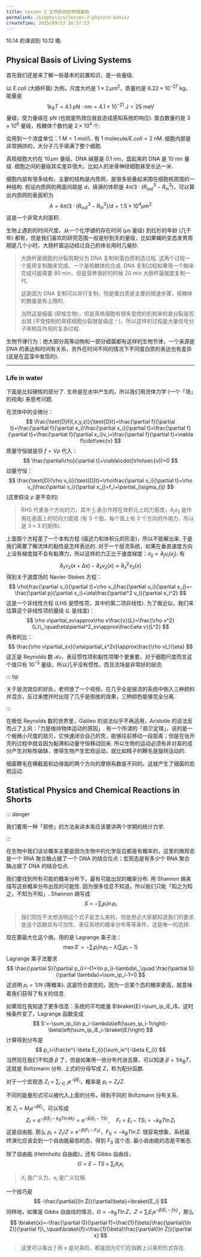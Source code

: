 ```yaml
---
title: Lesson 2 生物系统的物理基础
permalink: /biophysics/lesson-2-physics-basis/
createTime: 2025/09/23 20:57:13
---
```

10.14 的课调到 10.12 晚.

## Physical Basis of Living Systems

首先我们还是来了解一些基本的前置知识，是一些量级.

以 *E.coli* (大肠杆菌) 为例，尺度大约是 $1\times2\,\mu\text{m}^2$，质量约是 $6.22\times10^{-27}\text{ kg}$，能量是
$$
1k_BT=4.1\text{ pN}\cdot\text{nm}=4.1\times10^{-21}\text{ J}=25\text{ meV}
$$
量级，受力量级在 $\text{pN}$ (也就是热效应就会造成感知系统的响应). 蛋白数量约是 $3\times10^6$ 量级，核糖体个数约是 $2\times10^4$ 个.

会用到一个浓度单位：$1\text{ M}=1\text{ mol/L}$. 有 $1\text{ molecule}/E.coli = 2\text{ nM}$. 细胞内部是非常拥挤的，大分子几乎填满了整个细胞.

真核细胞大约在 $10\,\mu\text{m}$ 量级，DNA 碱基是 $0.1\text{ nm}$，盘起来的 DNA 是 $10\text{ nm}$ 量级. 细胞之间的量级其实差异很大，比如人的坐骨神经细胞甚至长达一米.

细胞内部有很多结构，主要的结构是内质网，是很多层叠起来围在细胞核周围的一种结构. 假设内质网的两面间距是 $d$，填满的体积是 $4\pi/3 \cdot(R^3_{\text{out}}-R^3_{\text{in}})$，可以算出内质网的表面积为
$$
A=4\pi/3 \cdot(R^3_{\text{out}}-R^3_{\text{in}})/d=1.5\times10^4\mu\text{m}^2
$$
这是一个非常大的面积.

生物上遇到的时间尺度，从一个化学键的存在时间 ($\mu\text{s}$ 量级) 到红杉的年龄 (几千年) 都有，但是我们喜欢的研究范围一般是秒到天的量级，比如果蝇的变态发育周期是几个小时、大肠杆菌运动经过自己的体长用时几毫秒.

> 大肠杆菌细胞的分裂周期分为 DNA 复制和蛋白质制造过程. 这两个过程一个是用复制酶来完成、一个是核糖体的合成. DNA 复制过程如果用一个酶来完成可能需要 $80\text{ min}$，但是营养很好的时候 $20\text{ min}$ 大肠杆菌就能复制一代.
>
> 这是因为 DNA 复制可以并行复制，但是蛋白质是主要的限速步骤，核糖体的数量是有上限的.
>
> 当然这是细菌 (原核生物)，但是真核细胞有很多受控的机制来检查分裂是否出错 (不受控制的真核细胞分裂就是癌症！)，所以这样的过程是大量信号分子来相互作用的复杂过程.

生物节律行为：绝大部分高等动物和一部分细菌都有这样的生物节律，一个来源是 DNA 的表达和时间有关系，另外在时间不同的情况下不同蛋白质的表达也有差异 (这是在蓝藻中发现的).

---

### Life in water

下面是比较硬核的部分了. 生命是在水中产生的，所以我们用流体力学 (一个「场」的视角) 来思考问题.

在流体中的全微分：
$$
\frac{\text{D}f(t,x,y,z)}{\text{D}t}=\frac{\partial f}{\partial t}+\frac{\partial f}{\partial x_i}\frac{\partial x_i}{\partial t}=\frac{\partial f}{\partial t}+\frac{\partial f}{\partial x_i}v_i=\frac{\partial f}{\partial t}+\nabla f\cdot\vec{v}
$$
质量守恒就是将 $f=V\rho$ 代入：
$$
\frac{\partial\rho}{\partial t}+\nabla\cdot(\rho\vec{v})=0
$$
动量守恒：
$$
\frac{\text{D}(\rho v_i)}{\text{D}t}=\rho\frac{\partial v_i}{\partial t}+\rho v_j\frac{\partial v_i}{\partial x_j}=f_i+\partial_j\sigma_{ij}
$$
(这里假设 $\rho$ 是不变的)

> RHS 代表各个方向的力，其中 $f_i$ 表示作用在体积元上的力密度，$\partial_j\sigma_{ij}$ 是作用在表面上的切向力密度 (有 3 个面，每个面上有 3 个方向的作用力，所以是 $3\times3$ 的矩阵).

上面那个方程差了一个本构方程 (描述力和体积元的形变)，所以不能解出来. 于是我们需要了解流体的黏性是怎样表达的. 对于一个层流系统，如果在垂直速度方向上没有梯度就不会有黏滞力，所以这样的力正比于速度梯度：$\sigma_{ij}\propto\partial_j u_i(x_j)$. 有
$$
\partial_xv_z(x+\Delta x)-\partial_xv_z(x)\approx\partial^2_xv_z(x)
$$
得到关于速度场的 Navier-Stokes 方程：
$$
\rho\frac{\partial v_i}{\partial t}+\rho v_j\frac{\partial v_i}{\partial x_j}=-\frac{\partial p}{\partial x_i}+\eta\frac{\partial^2 v_i}{\partial x_i^2}
$$
这是一个非线性方程 (LHS 是惯性项，其中的第二项非线性). 为了做近似，我们来估算这个非线性项的量级 ($L$ 是线度)：
$$
\rho v\partial_xv\approx\rho v\frac{v}{L}=\frac{\rho v^2}{L}\,,\quad\eta\partial^2_xv\approx\frac{\eta v}{L^2}
$$
两者的比：
$$
\frac{\rho v\partial_xv}{\eta\partial_x^2v}\approx\frac{\rho vL}{\eta}
$$
这正是 Reynolds 数 $\mathcal{Re}$，表征惯性项和黏性项哪个更重要，对于细胞尺度而言这个值只有 $10^{-5}$ 量级，所以几乎没有惯性，而且流场是非常好的层流.

::: tip

关于层流效应的好处，老师放了一个视频，在几乎全是层流的系统中倒入三种颜料并混合，反过来搅拌时出现了几乎是倒放的效果，三种颜色能够完全分离.

:::

在极低 Reynolds 数的世界里，Galileo 的说法似乎不再适用，Aristotle 的说法反而占了上风：「力是维持物体运动的原因」. 有一个所谓的「扇贝定理」，说的是一个极微小尺度的扇贝，它快速闭合自己的壳，能够往前移动一段距离；但是在张开壳的过程中就会因为黏滞和动量守恒移动回来. 所以生物的运动必须有非对易的成分产生对称性破缺，使得生物产生宏观运动，就比如精子的鞭毛是旋转运动的.

细菌鞭毛在横截面和边缘面的两个方向的摩擦系数是不同的，这就产生了细菌的宏观运动.

## Statistical Physics and Chemical Reactions in Shorts

::: danger

我们要用一种「邪修」的方法来讲本来应该要讲两个学期的统计力学.

:::

在生物中我们谈论概率主要是因为生物中的化学反应都是有概率的，这里的微观态是一个 RNA 聚合酶占据了一个 DNA 的结合位点；宏观态是有多少个 RNA 聚合酶占据了 DNA 的结合位点.

我们要找到所有可能的概率分布下，最有可能出现的概率分布. 用 Shannon 熵来描写这些概率分布出现的可能性. 因为很多信息不知道，所以我们只能「知之为知之，不知为不知」. Shannon 熵写成
$$
S=-\sum_ip_i\ln p_i
$$

> 我们现在不太想说明这个式子是怎么来的，但是想必大家都知道我们的要求是这个函数具有可加性、表征系统的概率分布等等条件，这是唯一的选择.

现在要最大化这个熵，用的是 Lagrange 乘子法：
$$
\max S'=-\sum_ip_i\ln p_i-\lambda\left(\sum_ip_i-1\right)
$$
Lagrange 乘子法要求
$$
\frac{\partial S}{\partial p_i}=-(1+\ln p_i)-\lambda\,,\quad \frac{\partial S}{\partial \lambda}=\sum_ip_i-1=0
$$
这说明 $p_i=1/N$ (等概率). 这是符合直觉的，因为一旦某个态的概率更高，就意味着我们获得了有关的信息.

如果现在我知道了更多信息：系统的平均能量 $\braket{E}=\sum_ip_iE_i$，这时候条件变了，Lagrange 函数变成
$$
S'=-\sum_ip_i\ln p_i-\lambda\left(\sum_ip_i-1\right)-\beta\left(\sum_ip_iE_i-\braket{E}\right)
$$
计算得到分布是
$$
p_i=\frac{e^{-\beta E_i}}{\sum_ie^{-\beta E_i}}
$$
当然现在我们不知道 $\beta$ 了，但是如果用一些分布代进去算，可以知道 $\beta=1/k_BT$，这就是 Boltzmann 分布. 上式的分母写成 $Z$，称为配分函数.

对于一个宏观态 $Z_I=\sum_{i\in I}e^{-\beta E_i}$，概率是 $p_I=Z_I/Z$.

不同的能量形式可以被代入上面的分布，得到不同的 Boltzmann 分布关系.

若 $Z_I=M_Ie^{-\beta E_I}$，可以写成
$$
Z_I = e^{-\beta(E_I-k_BT\ln M_I)}=e^{-\beta(E_I-TS)}\,,\quad F_I=E_I-TS_I=-k_BT\ln Z_I
$$
这是自由能. 那么 $p_I=Z_I/Z=e^{-\beta(F_I-F_0)}$，$F_0=-k_BT\ln Z$. 很容易想象，系统最终演化应该会到一个自由能最低的态，得到 $F_0$ 这个态. 最小自由能的态是平衡态.

除了自由能 (Helmholtz 自由能)，还有 Gibbs 自由焓，
$$
G=E-TS+\sum_iX_ix_i
$$

> $X_i$ 是广义力、$x_i$ 是广义位移.

一个技巧是
$$
-\frac{\partial(\ln Z)}{\partial\beta}=\braket{E_i}
$$
同样地，如果是 Gibbs 自由焓的情况，$G=-k_BT\ln Z$，$Z=\sum_i E_ie^{-\beta(E_i-fx_i)}$，那么
$$
\braket{x}=-\frac{\partial G}{\partial f}=\frac{1}{\beta}\frac{\partial(\ln Z)}{\partial f}\,,\quad\braket{f}=\frac{1}{\beta}\frac{\partial(\ln Z)}{\partial x}
$$

> 这里可以看出 $f$ 和 $x$ 是对易的，都是因为它们在指数上以乘积形式存在.